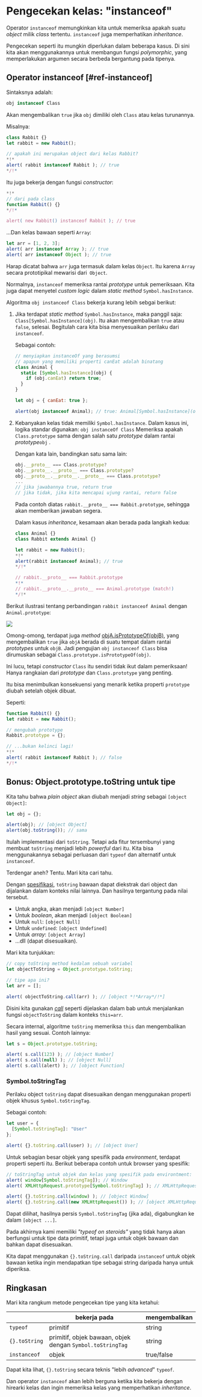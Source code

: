 # Pengecekan kelas: "instanceof"

Operator `instanceof` memungkinkan kita untuk memeriksa apakah suatu _object_ milik _class_ tertentu. `instanceof` juga memperhatikan _inheritance_.

Pengecekan seperti itu mungkin diperlukan dalam beberapa kasus. Di sini kita akan menggunakannya untuk membangun fungsi *polymorphic*, yang memperlakukan argumen secara berbeda bergantung pada tipenya.

## Operator instanceof [#ref-instanceof]

Sintaksnya adalah:
```js
obj instanceof Class
```

Akan mengembalikan `true` jika `obj` dimiliki oleh `Class` atau kelas turunannya.

Misalnya:

```js run
class Rabbit {}
let rabbit = new Rabbit();

// apakah ini merupakan object dari kelas Rabbit?
*!*
alert( rabbit instanceof Rabbit ); // true
*/!*
```

Itu juga bekerja dengan fungsi _constructor_:

```js run
*!*
// dari pada class
function Rabbit() {}
*/!*

alert( new Rabbit() instanceof Rabbit ); // true
```

...Dan kelas bawaan seperti `Array`:

```js run
let arr = [1, 2, 3];
alert( arr instanceof Array ); // true
alert( arr instanceof Object ); // true
```

Harap dicatat bahwa `arr` juga termasuk dalam kelas `Object`. Itu karena `Array` secara prototipikal mewarisi dari` Object`.

Normalnya, `instanceof` memeriksa rantai _prototype_ untuk pemeriksaan. Kita juga dapat menyetel _custom logic_ dalam _static method_ `Symbol.hasInstance`.

Algoritma `obj instanceof Class` bekerja kurang lebih sebgai berikut:

1. Jika terdapat _static method_ `Symbol.hasInstance`, maka panggil saja: `Class[Symbol.hasInstance](obj)`. Itu akan mengembalikan `true` atau `false`, selesai. Begitulah cara kita bisa menyesuaikan perilaku dari `instanceof`.

    Sebagai contoh:

    ```js run
    // menyiapkan instanceOf yang berasumsi
    // apapun yang memiliki properti canEat adalah binatang
    class Animal {
      static [Symbol.hasInstance](obj) {
        if (obj.canEat) return true;
      }
    }

    let obj = { canEat: true };

    alert(obj instanceof Animal); // true: Animal[Symbol.hasInstance](obj) dipanggil
    ```

2. Kebanyakan kelas tidak memiliki `Symbol.hasInstance`. Dalam kasus ini, logika standar digunakan: `obj instanceOf Class` Memeriksa apakah `Class.prototype` sama dengan salah satu _prototype_ dalam rantai _prototype_`obj` .

    Dengan kata lain, bandingkan satu sama lain:
    ```js
    obj.__proto__ === Class.prototype?
    obj.__proto__.__proto__ === Class.prototype?
    obj.__proto__.__proto__.__proto__ === Class.prototype?
    ...
    // jika jawabannya true, return true
    // jika tidak, jika kita mencapai ujung rantai, return false
    ```

    Pada contoh diatas `rabbit.__proto__ === Rabbit.prototype`, sehingga akan memberikan jawaban segera.

    Dalam kasus _inheritance_, kesamaan akan berada pada langkah kedua:

    ```js run
    class Animal {}
    class Rabbit extends Animal {}

    let rabbit = new Rabbit();
    *!*
    alert(rabbit instanceof Animal); // true
    */!*

    // rabbit.__proto__ === Rabbit.prototype
    *!*
    // rabbit.__proto__.__proto__ === Animal.prototype (match!)
    */!*
    ```

Berikut ilustrasi tentang perbandingan `rabbit instanceof Animal` dengan `Animal.prototype`:

![](instanceof.svg)

Omong-omong, terdapat juga _method_ [objA.isPrototypeOf(objB)](mdn:js/object/isPrototypeOf), yang mengembalikan `true` jika `objA` berada di suatu tempat dalam rantai _prototypes_ untuk `objB`. Jadi pengujian `obj instanceof Class` bisa dirumuskan sebagai `Class.prototype.isPrototypeOf(obj)`.

Ini lucu, tetapi _constructor_ `Class` itu sendiri tidak ikut dalam pemeriksaan! Hanya rangkaian dari _prototype_ dan `Class.prototype` yang penting.

Itu bisa menimbulkan konsekuensi yang menarik ketika properti `prototype` diubah setelah objek dibuat.

Seperti:

```js run
function Rabbit() {}
let rabbit = new Rabbit();

// mengubah prototype
Rabbit.prototype = {};

// ...bukan kelinci lagi!
*!*
alert( rabbit instanceof Rabbit ); // false
*/!*
```

## Bonus: Object.prototype.toString untuk tipe

Kita tahu bahwa _plain object_ akan diubah menjadi _string_ sebagai `[object Object]`:

```js run
let obj = {};

alert(obj); // [object Object]
alert(obj.toString()); // sama
```

Itulah implementasi dari `toString`. Tetapi ada fitur tersembunyi yang membuat `toString` menjadi lebih _powerful_ dari itu. Kita bisa menggunakannya sebagai perluasan dari `typeof` dan alternatif untuk `instanceof`.

Terdengar aneh? Tentu. Mari kita cari tahu.

Dengan [spesifikasi](https://tc39.github.io/ecma262/#sec-object.prototype.tostring), `toString` bawaan dapat diekstrak dari object dan dijalankan dalam konteks nilai lainnya. Dan hasilnya tergantung pada nilai tersebut.

- Untuk angka, akan menjadi `[object Number]`
- Untuk _boolean_, akan menjadi `[object Boolean]`
- Untuk `null`: `[object Null]`
- Untuk `undefined`: `[object Undefined]`
- Untuk _array_: `[object Array]`
- ...dll (dapat disesuaikan).

Mari kita tunjukkan:

```js run
// copy toString method kedalam sebuah variabel
let objectToString = Object.prototype.toString;

// tipe apa ini?
let arr = [];

alert( objectToString.call(arr) ); // [object *!*Array*/!*]
```

Disini kita gunakan [_call_](mdn:js/function/call) seperti dijelaskan dalam bab [](info:call-apply-decorators) untuk menjalankan fungsi `objectToString` dalam konteks `this=arr`.

Secara internal, algoritme `toString` memeriksa `this` dan mengembalikan hasil yang sesuai. Contoh lainnya:

```js run
let s = Object.prototype.toString;

alert( s.call(123) ); // [object Number]
alert( s.call(null) ); // [object Null]
alert( s.call(alert) ); // [object Function]
```

### Symbol.toStringTag

Perilaku object `toString` dapat disesuaikan dengan menggunakan properti objek khusus `Symbol.toStringTag`.

Sebagai contoh:

```js run
let user = {
  [Symbol.toStringTag]: "User"
};

alert( {}.toString.call(user) ); // [object User]
```

Untuk sebagian besar objek yang spesifik pada _environment_, terdapat properti seperti itu. Berikut beberapa contoh untuk browser yang spesifik:

```js run
// toStringTag untuk objek dan kelas yang spesifik pada environtment:
alert( window[Symbol.toStringTag]); // Window
alert( XMLHttpRequest.prototype[Symbol.toStringTag] ); // XMLHttpRequest

alert( {}.toString.call(window) ); // [object Window]
alert( {}.toString.call(new XMLHttpRequest()) ); // [object XMLHttpRequest]
```

Dapat dilihat, hasilnya persis `Symbol.toStringTag` (jika ada), digabungkan ke dalam `[object ...]`.

Pada akhirnya kami memiliki _"typeof on steroids"_ yang tidak hanya akan berfungsi untuk tipe data primitif, tetapi juga untuk objek bawaan dan bahkan dapat disesuaikan.

Kita dapat menggunakan `{}.toString.call` daripada `instanceof` untuk objek bawaan ketika ingin mendapatkan tipe sebagai string daripada hanya untuk diperiksa.

## Ringkasan

Mari kita rangkum metode pengecekan tipe yang kita ketahui:

|               | bekerja pada   |  mengembalikan      |
|---------------|-------------|---------------|
| `typeof`      | primitif  |  string       |
| `{}.toString` | primitif, objek bawaan, objek dengan `Symbol.toStringTag`   |       string |
| `instanceof`  | objek     |  true/false   |

Dapat kita lihat, `{}.toString` secara teknis "lebih _advanced_" `typeof`.

Dan operator `instanceof` akan lebih berguna ketika kita bekerja dengan hirearki kelas dan ingin memeriksa kelas yang memperhatikan _inheritance_.
